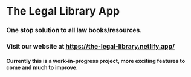# The Legal Library App

### One stop solution to all law books/resources.
### Visit our website at https://the-legal-library.netlify.app/
#### Currently this is a work-in-progress project, more exciting features to come and much to improve. 
